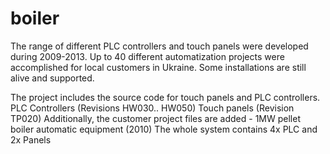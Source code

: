 # boiler
The range of different PLC controllers and touch panels were developed during 2009-2013. 
Up to 40 different automatization projects were accomplished for local customers in Ukraine. 
Some installations are still alive and supported.
 
The project includes the source code for touch panels and PLC controllers.  
PLC Controllers (Revisions HW030.. HW050) 
Touch panels (Revision TP020) Additionally, the customer project files are added - 1MW pellet boiler automatic equipment (2010) 
The whole system contains 4x PLC and 2x Panels
